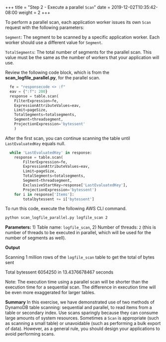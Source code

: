 +++
title = "Step 2 - Execute a parallel `Scan`"
date = 2019-12-02T10:35:42-08:00
weight = 2
+++


To perform a parallel scan, each application worker issues its own `Scan` request with the following parameters:

`Segment`: The segment to be scanned by a specific application worker. Each worker should use a different value for `Segment`.

`TotalSegments`: The total number of segments for the parallel scan. This value must be the same as the number of workers that your application will use.

Review the following code block, which is from the **scan_logfile_parallel.py**, for the parallel scan.


```py
  fe = "responsecode <> :f"
  eav = {":f": 200}
  response = table.scan(
    FilterExpression=fe,
    ExpressionAttributeValues=eav,
    Limit=pageSize,
    TotalSegments=totalsegments,
    Segment=threadsegment,
    ProjectionExpression='bytessent'
    )
```

After the first scan, you can continue scanning the table until `LastEvaluatedKey` equals null.

```py
  while 'LastEvaluatedKey' in response:
    response = table.scan(
        FilterExpression=fe,
        ExpressionAttributeValues=eav,
        Limit=pageSize,
        TotalSegments=totalsegments,
        Segment=threadsegment,
        ExclusiveStartKey=response['LastEvaluatedKey'],
        ProjectionExpression='bytessent')
    for i in response['Items']:
        totalbytessent += i['bytessent']
```
To run this code, execute the following AWS CLI command.
```bash
python scan_logfile_parallel.py logfile_scan 2
```
**Parameters:** 1) Table name: `logfile_scan`, 2) Number of threads: `2` (this is number of threads to be executed in parallel, which will be used for the number of segments as well).

**Output**

Scanning 1 million rows of the `logfile_scan` table to get the total of bytes sent

Total bytessent 6054250 in 13.4376678467 seconds

Note: The execution time using a parallel scan will be shorter than the execution time for a sequential scan. The difference in execution time will be even more exaggerated for larger tables.

**Summary**
In this exercise, we have demonstrated use of two methods of DynamoDB table scanning: sequential and parallel, to read items from a table or secondary index. Use scans sparingly because they can consume large amounts of system resources. Sometimes a `Scan` is appropriate (such as scanning a small table) or unavoidable (such as performing a bulk export of data). However, as a general rule, you should design your applications to avoid performing scans.

